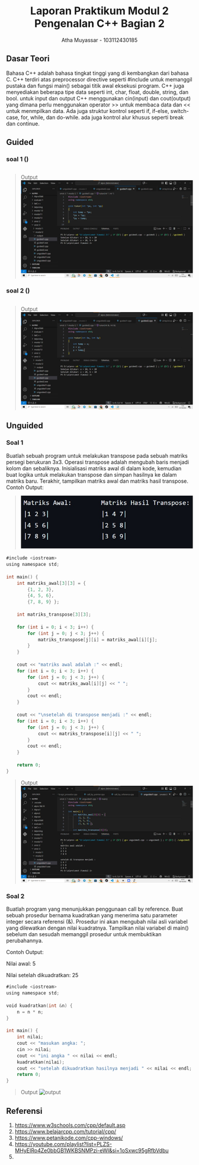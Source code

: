 # <h1 align="center">Laporan Praktikum Modul 2 <br> Pengenalan C++ Bagian 2 </h1>
<p align="center">Atha Muyassar - 103112430185</p>

## Dasar Teori

Bahasa C++ adalah bahasa tingkat tinggi yang di kembangkan dari bahasa C. C++ terdiri atas preprocessor directive seperti #include <iostream> untuk memanggil pustaka dan fungsi main() sebagai titik awal eksekusi program. C++ juga menyediakan beberapa tipe data seperti int, char, float, double, string, dan bool. untuk input dan output C++ menggunakan cin(input) dan cout(output) yang dimana perlu menggunakan operator >> untuk membaca data dan << untuk menmpilkan data. Ada juga struktur kontrol seperti if, if-else, switch-case, for, while, dan do-while. ada juga kontrol alur khusus seperti break dan continue.

## Guided

### soal 1 ()

```go

```
>Output
>![output](output/gu_1.jpg)

### soal 2 ()

```go

```
>Output
>![output](output/gu_2.jpg)


## Unguided

### Soal 1
Buatlah sebuah program untuk melakukan transpose pada sebuah matriks persegi berukuran 3x3. Operasi transpose adalah mengubah baris menjadi kolom dan sebaliknya. Inisialisasi matriks awal di dalam kode, kemudian buat logika untuk melakukan transpose dan simpan hasilnya ke dalam matriks baru. Terakhir, tampilkan matriks awal dan matriks hasil transpose.
Contoh Output:
>![soal](output/soal_gu_1.jpg)

```go
#include <iostream>
using namespace std;

int main() {
    int matriks_awal[3][3] = {
        {1, 2, 3},
        {4, 5, 6},
        {7, 8, 9} };
    
    int matriks_transpose[3][3];

    for (int i = 0; i < 3; i++) {
        for (int j = 0; j < 3; j++) {
            matriks_transpose[j][i] = matriks_awal[i][j];
        }
    }

    cout << "matriks awal adalah :" << endl;
    for (int i = 0; i < 3; i++) {
        for (int j = 0; j < 3; j++) {
            cout << matriks_awal[i][j] << " ";
        }
        cout << endl;
    }

    cout << "\nsetelah di transpose menjadi :" << endl;
    for (int i = 0; i < 3; i++) {
        for (int j = 0; j < 3; j++) {
            cout << matriks_transpose[i][j] << " ";
        }
        cout << endl;
    }

    return 0;
}
```

> Output
> ![Screenshot bagian x](output/ung_1.jpg)

### Soal 2
Buatlah program yang menunjukkan penggunaan call by reference. Buat sebuah prosedur bernama kuadratkan yang menerima satu parameter integer secara referensi (&). Prosedur ini akan mengubah nilai asli variabel yang dilewatkan dengan nilai kuadratnya. Tampilkan nilai variabel di main() sebelum dan sesudah memanggil prosedur untuk membuktikan perubahannya. 

Contoh Output:

Nilai awal: 5

Nilai setelah dikuadratkan: 25
```go
#include <iostream>
using namespace std;

void kuadratkan(int &n) {
    n = n * n;
}

int main() {
    int nilai;
    cout << "masukan angka: ";
    cin >> nilai;
    cout << "ini angka " << nilai << endl;
    kuadratkan(nilai);
    cout << "setelah dikuadratkan hasilnya menjadi " << nilai << endl;
    return 0;
}
```

> Output
> ![output](output/ung_2.png)

## Referensi

1. https://www.w3schools.com/cpp/default.asp
2. https://www.belajarcpp.com/tutorial/cpp/
3. https://www.petanikode.com/cpp-windows/
4. https://youtube.com/playlist?list=PLZS-MHyEIRo4Ze0bbGB1WKBSNMPzi-eWI&si=1oSxwc95gRfbVdbu
5. 

